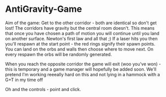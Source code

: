 # AntiGravity-Game
Aim of the game:
Get to the other corridor - both are identical so don't get lost!
The corridors have gravity but the central room doesn't. 
This means that once you have chosen a path of motion you will continue until you land on another surface. Newton's first law and all that ;)
If a laser hits you then you'll respawn at the start point - the red rings signify their spawn points. 
You can land on the orbs and walls then choose where to move next. On every respawn the orbs will be randomly generated.

When you reach the opposite corridor the game will exit (woo you've won) - this is temporary and a game manager will hopefully be added soon. 
We'll pretend I'm working reeeally hard on this and not lying in a hammock with a G+T in my time off

Oh and the controls - point and click. 
